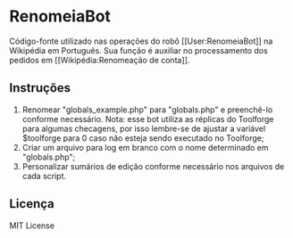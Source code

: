 # RenomeiaBot

Código-fonte utilizado nas operações do robô [[User:RenomeiaBot]] na Wikipédia em Português. Sua função é auxiliar no processamento dos pedidos em [[Wikipédia:Renomeação de conta]].

## Instruções
1) Renomear "globals_example.php" para "globals.php" e preenchê-lo conforme necessário. Nota: esse bot utiliza as réplicas do Toolforge para algumas checagens, por isso lembre-se de ajustar a variável $toolforge para 0 caso não esteja sendo executado no Toolforge;
2) Criar um arquivo para log em branco com o nome determinado em "globals.php";
3) Personalizar sumários de edição conforme necessário nos arquivos de cada script.

## Licença
MIT License
